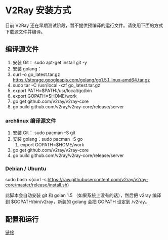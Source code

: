 # V2Ray 安装方式

目前 V2Ray 还在早期测试阶段，暂不提供预编译的运行文件。请使用下面的方式下载源文件并编译。

## 编译源文件
1. 安装 Git： sudo apt-get install git -y
2. 安装 golang：
  1. curl -o go_latest.tar.gz https://storage.googleapis.com/golang/go1.5.1.linux-amd64.tar.gz
  2. sudo tar -C /usr/local -xzf go_latest.tar.gz
  3. export PATH=$PATH:/usr/local/go/bin
  4. export GOPATH=$HOME/work
3. go get github.com/v2ray/v2ray-core
4. go build github.com/v2ray/v2ray-core/release/server

### archlinux 编译源文件
1. 安装 Git： sudo pacman -S git
2. 安装 golang：sudo pacman -S go
   1. export GOPATH=$HOME/work
3. go get github.com/v2ray/v2ray-core
4. go build github.com/v2ray/v2ray-core/release/server

### Debian / Ubuntu
sudo bash <(curl -s https://raw.githubusercontent.com/v2ray/v2ray-core/master/release/install.sh)

此脚本会自动安装 git 和 golan 1.5 （如果系统上没有的话），然后把 v2ray 编译到 $GOPATH/bin/v2ray，新装的 golang 会把 GOPATH 设定到 /v2ray。


## 配置和运行
[链接](https://github.com/V2Ray/v2ray-core/blob/master/spec/guide.md)
